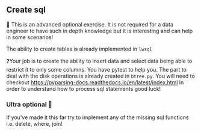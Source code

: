 ## Create sql

🎯 This is an advanced optional exercise. It is not required for a data engineer to have such in depth knowledge but it is interesting and can help in some scenarios!

The ability to create tables is already implemented in `lwsql`

❓Your job is to create the ability to insert data and select data being able to restrict it to only some columns. You have pytest to help you. The part to deal with the disk operations is already created in `btree.py`. You will need to checkout https://pyparsing-docs.readthedocs.io/en/latest/index.html in order to understand how to process sql statements good luck!

### Ultra optional 🤯

If you've made it this far try to implement any of the missing sql functions i.e. delete, where, join!
